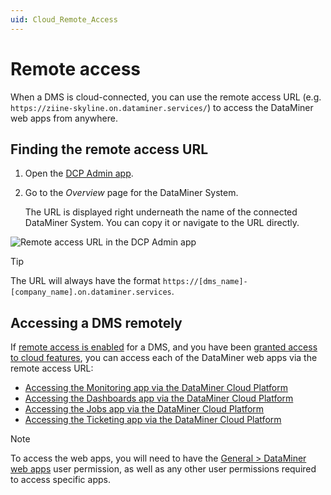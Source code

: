 ```yaml
---
uid: Cloud_Remote_Access
---
```


# Remote access

When a DMS is cloud-connected, you can use the remote access URL (e.g. ``https://ziine-skyline.on.dataminer.services/``) to access the DataMiner web apps from anywhere.

## Finding the remote access URL

1. Open the [DCP Admin app](xref:Accessing_the_Admin_app).

1. Go to the *Overview* page for the DataMiner System.

   The URL is displayed right underneath the name of the connected DataMiner System. You can copy it or navigate to the URL directly.

![Remote access URL in the DCP Admin app](~/user-guide/images/CloudRemoteAccessUrl.png)

> [!TIP]
> The URL will always have the format `https://[dms_name]-[company_name].on.dataminer.services`.

## Accessing a DMS remotely

If [remote access is enabled](xref:Controlling_remote_access) for a DMS, and you have been [granted access to cloud features](xref:Giving_users_access_to_cloud_features), you can access each of the DataMiner web apps via the remote access URL:

- [Accessing the Monitoring app via the DataMiner Cloud Platform](xref:Accessing_the_Monitoring_app#accessing-the-monitoring-app-via-the-dataminer-cloud-platform)
- [Accessing the Dashboards app via the DataMiner Cloud Platform](xref:Accessing_the_Dashboards_app#accessing-the-dashboards-app-via-the-dataminer-cloud-platform)
- [Accessing the Jobs app via the DataMiner Cloud Platform](xref:Accessing_the_jobs_app#accessing-the-jobs-app-via-the-dataminer-cloud-platform)
- [Accessing the Ticketing app via the DataMiner Cloud Platform](xref:Accessing_the_Ticketing_app#accessing-the-ticketing-app-via-the-dataminer-cloud-platform)

> [!NOTE]
> To access the web apps, you will need to have the [General > DataMiner web apps](xref:DataMiner_user_permissions#general--dataminer-web-apps--dataminer-cube-mobile-access) user permission, as well as any other user permissions required to access specific apps.
